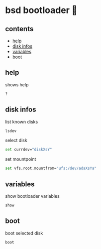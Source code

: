 <!-- omit in toc -->
# bsd bootloader 🚀

<!-- omit in toc -->
## contents

- [help](#help)
- [disk infos](#disk-infos)
- [variables](#variables)
- [boot](#boot)

## help

shows help

```sh
?
```

## disk infos

list known disks

```sh
lsdev
```

select disk

```sh
set currdev="diskXsY"
```

set mountpoint

```sh
set vfs.root.mountfrom="ufs:/dev/adaXsYa"
```

## variables

show bootloader variables

```sh
show
```

## boot

boot selected disk

```sh
boot
```
